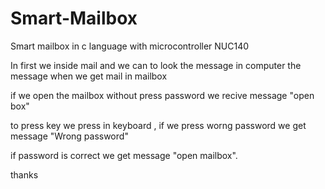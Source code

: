 # Smart-Mailbox
Smart mailbox in c language with microcontroller NUC140

In first we inside mail and we can to look the message in computer the message when we get mail in mailbox

if we open the mailbox without press password we recive message "open box"


to press key we press in keyboard , if we press worng password we get message "Wrong password"


if password is correct we get message "open mailbox".



thanks 
